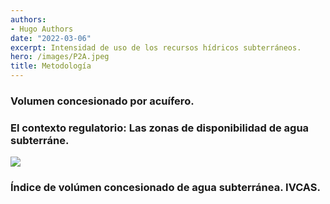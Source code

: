 ```yaml
---
authors:
- Hugo Authors
date: "2022-03-06"
excerpt: Intensidad de uso de los recursos hídricos subterráneos.
hero: /images/P2A.jpeg
title: Metodología
---
```



### Volumen concesionado por acuífero.


### El contexto regulatorio:  Las zonas de disponibilidad de agua subterráne. 



![](/p3a.png)


### Índice de volúmen concesionado de agua subterránea. IVCAS.
